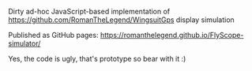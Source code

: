 Dirty ad-hoc JavaScript-based implementation of https://github.com/RomanTheLegend/WingsuitGps display simulation

Published as GitHub pages: https://romanthelegend.github.io/FlyScope-simulator/

Yes, the code is ugly, that's prototype so bear with it :)
